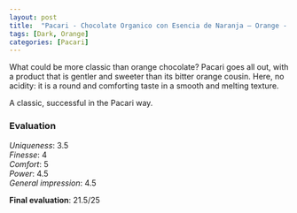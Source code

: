 ```yaml
---
layout: post
title:  "Pacari - Chocolate Organico con Esencia de Naranja – Orange - 60% Cacao"
tags: [Dark, Orange] 
categories: [Pacari]
---
```


What could be more classic than orange chocolate? Pacari goes all out, with a product that is gentler and sweeter than its bitter orange cousin. Here, no acidity: it is a round and comforting taste in a smooth and melting texture. 

A classic, successful in the Pacari way.


### Evaluation

_Uniqueness_: 3.5  
_Finesse_: 4  
_Comfort_: 5  
_Power_: 4.5  
_General impression_: 4.5

**Final evaluation**: 21.5/25